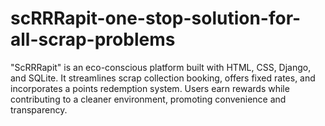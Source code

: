 # scRRRapit-one-stop-solution-for-all-scrap-problems
"ScRRRapit" is an eco-conscious platform built with HTML, CSS, Django, and SQLite. It streamlines scrap collection booking, offers fixed rates, and incorporates a points redemption system. Users earn rewards while contributing to a cleaner environment, promoting convenience and transparency.
